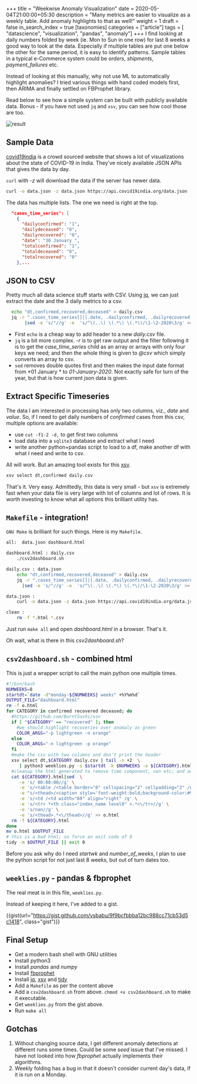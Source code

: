 +++
title = "Weekwise Anomaly Visualization"
date = 2020-05-04T21:00:00+05:30
description = "Many metrics are easier to visualize as a weekly table. Add anomaly highlights to that as well!"
weight = 1
draft = false
in_search_index = true
[taxonomies]
categories = ["article"]
tags = [ "datascience", "visualization", "pandas", "anomaly"]
+++
I find looking at daily numbers folded by week (ie. Mon to Sun in one row) for last 8
weeks a good way to look at the data. Especially if multiple tables are put one below
the other for the same period, it is easy to identify patterns. Sample tables in a typical
e-Commerce system could be *orders*, *shipments*, *payment_failures* etc.

Instead of looking at this manually, why not use ML to automatically highlight anomalies? I tried
various things with hand coded models first, then ARIMA and finally settled on FBProphet library.

Read below to see how a simple system can be built with publicly available data. Bonus - if you have
not used `jq` and `xsv`, you can see how cool those are too.

![result](01.png)
<!-- more -->

## Sample Data
[covid19india](https://www.covid19india.org/) is a crowd sourced website that shows a lot of visualizations
about the state of COVID-19 in India. They've nicely available JSON APIs that gives the data by day. 

`curl` with *-z* will download the data if the server has newer data.

```sh
curl -o data.json -z data.json https://api.covid19india.org/data.json
```

The data has multiple lists. The one we need is right at the top.

```json
  "cases_time_series": [
    {
      "dailyconfirmed": "1",
      "dailydeceased": "0",
      "dailyrecovered": "0",
      "date": "30 January ",
      "totalconfirmed": "1",
      "totaldeceased": "0",
      "totalrecovered": "0"
    },...
```

## JSON to CSV

Pretty much all data science stuff starts with CSV. Using [jq](https://stedolan.github.io/jq/), we
can just extract the date and the 3 daily metrics to a csv.

```sh
  echo "dt,confirmed,recovered,deceased" > daily.csv
  jq -r ".cases_time_series[]|[.date, .dailyconfirmed, .dailyrecovered, .dailydeceased]|@csv" data.json \
       |sed -e 's/"//g' -e  's/^\(..\) \(.*\) \(.*\)/\1-\2-2020\3/g' >> daily.csv
```

- First `echo` is a cheap way to add header to a new *daily.csv* file.
- `jq` is a bit more complex. *-r* is to get raw output and the filter following it
  is to get the *case_time_series* child as an array or arrays with only four keys
  we need; and then the whole thing is given to *@csv* which simply converts an array to csv.
- `sed` removes double quotes first and then makes the input date format from *01 January * to
  *01-January-2020*. Not exactly safe for turn of the year, but that is how current json data is given.


## Extract Specific Timeseries

The data I am interested in processing has only two columns, viz., *date* and *value*. So, if I
need to get daily numbers of *confirmed* cases from this csv, multiple options are available:

- use `cut -f1-2 -d,` to get first two columns
- load data into a `sqlite3` database and extract what I need
- write another python+pandas script to load to a df, make another df with what I need and write to csv.

All will work. But an amazing tool exists for this [xsv](https://github.com/BurntSushi/xsv). 

```sh
xsv select dt,confirmed daily.csv
```

That's it. Very easy. Admittedly, this data is very small - but `xsv` is extremely fast when your data file
is very large with lot of columns and lot of rows. It is worth investing to know what all options this
brilliant utility has.

## `Makefile` - integration!

`GNU Make` is brilliant for such things. Here is my `Makefile`.

```sh
all:  data.json dashboard.html

dashboard.html : daily.csv
	./csv2dashboard.sh

daily.csv : data.json
	echo "dt,confirmed,recovered,deceased" > daily.csv
	jq -r ".cases_time_series[]|[.date, .dailyconfirmed, .dailyrecovered, .dailydeceased]|@csv" data.json \
      |sed -e 's/"//g' -e  's/^\(..\) \(.*\) \(.*\)/\1-\2-2020\3/g' >> daily.csv

data.json :
	curl -o data.json -z data.json https://api.covid19india.org/data.json

clean :
	rm -f *.html *.csv
```

Just run `make all` and open *dashboard.html* in a browser. That's it.

Oh wait, what is there in this *csv2dashboard.sh*? 

## `csv2dashboard.sh` - combined html

This is just a wrapper script to call the main python one multiple times.

```sh
#!/bin/bash
NUMWEEKS=8
startdt=`date -d"monday-${NUMWEEKS} weeks" +%Y%m%d`
OUTPUT_FILE="dashboard.html"
rm -f o.html
for CATEGORY in confirmed recovered deceased; do
  #https://github.com/BurntSushi/xsv
  if [ "$CATEGORY" == "recovered" ]; then
    #we should highlight recoveries over anomaly as green
    COLOR_ARGS="-p lightgreen -n orange"
  else
    COLOR_ARGS="-n lightgreen -p orange"
  fi
  #make the csv with two columns and don't print the header
  xsv select dt,$CATEGORY daily.csv | tail -n +2  \
     | python3 weeklies.py -s $startdt -k $NUMWEEKS -o ${CATEGORY}.html -t "%d-%B-%Y" $COLOR_ARGS
  #cleanup the html generated to remove time component, nan etc; and add a header to the table
  cat ${CATEGORY}.html|sed  \
     -e 's/ 00:00:00//g' \
     -e 's/<table /<table border="0" cellspacing="2" cellpadding="2" /g' \
     -e "s/<thead>/<caption style='font-weight:bold;background-color:#99ccff;'>${CATEGORY}<\/caption><thead>/g" \
     -e 's/<td /<td width="60" align="right" /g' \
     -e 's/<tr> *<th class="index_name level0" >.*<\/tr>//g' \
     -e 's/nan//g' \
     -e 's/<thead>.*<\/thead>//g' >> o.html
  rm -f ${CATEGORY}.html
done
mv o.html $OUTPUT_FILE
# this is a bad html; so force an exit code of 0
tidy -m $OUTPUT_FILE || exit 0
```

Before you ask why do I need *startwk* and *number_of_weeks*, I plan to use the python script for not just
last 8 weeks, but out of turn dates too.

## `weeklies.py` - pandas & fbprophet

The real meat is in this file, `weeklies.py`.

Instead of keeping it here, I've added to a gist.

{{gist(url="https://gist.github.com/vsbabu/9f9bcfbbba12bc988cc71cb53d5c1418", class="gist")}}

## Final Setup

- Get a modern bash shell with GNU utilities
- Install python3
- Install *pandas* and *numpy*
- Install [fbprophet](https://facebook.github.io/prophet/docs/installation.html)
- Install [jq](https://stedolan.github.io/jq/), [xsv](https://github.com/BurntSushi/xsv) and [tidy](https://www.html-tidy.org/)
- Add a `Makefile` as per the content above
- Add a `csv2dashboard.sh` from above. `chmod +x csv2dashboard.sh` to make it executable.
- Get `weeklies.py` from the gist above.
- Run `make all`

## Gotchas

1. Without changing source data, I get different anomaly detections at different runs some times. Could be
   some *seed* issue that I've missed. I have not looked into how *fbprophet* actually implements their
   algorithms.
2. Weekly folding has a bug in that it doesn't consider current day's data, if it is run on a Monday.


